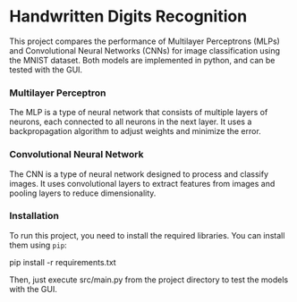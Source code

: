 # Handwritten Digits Recognition
This project compares the performance of Multilayer Perceptrons (MLPs) and Convolutional Neural Networks (CNNs) for image classification using the MNIST dataset.
Both models are implemented in python, and can be tested with the GUI.

### Multilayer Perceptron
The MLP is a type of neural network that consists of multiple layers of neurons, each connected to all neurons in the next layer. It uses a backpropagation algorithm to adjust weights and minimize the error.

### Convolutional Neural Network
The CNN is a type of neural network designed to process and classify images. It uses convolutional layers to extract features from images and pooling layers to reduce dimensionality.

### Installation
To run this project, you need to install the required libraries. You can install them using `pip`:

pip install -r requirements.txt

Then, just execute src/main.py from the project directory to test the models with the GUI.

